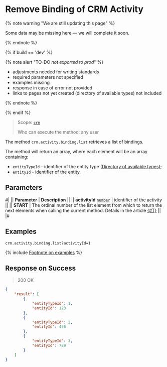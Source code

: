 # Remove Binding of CRM Activity

{% note warning "We are still updating this page" %}

Some data may be missing here — we will complete it soon.

{% endnote %}

{% if build == 'dev' %}

{% note alert "TO-DO _not exported to prod_" %}

- adjustments needed for writing standards
- required parameters not specified
- examples missing
- response in case of error not provided
- links to pages not yet created (directory of available types) not included

{% endnote %}

{% endif %}

> Scope: [`crm`](../../../../scopes/permissions.md)
>
> Who can execute the method: any user

The method `crm.activity.binding.list` retrieves a list of bindings.

The method will return an array, where each element will be an array containing:
- `entityTypeId` - identifier of the entity type ([Directory of available types](.));
- `entityId` - identifier of the entity.

## Parameters

#|
|| **Parameter** | **Description** ||
|| **activityId**
[`number`](../../../../data-types.md) | identifier of the activity ||
|| **START** | The ordinal number of the list element from which to return the next elements when calling the current method. Details in the article [{#T}](../../../../how-to-call-rest-api/list-methods-pecularities.md) ||
|#

## Examples

```http
crm.activity.binding.list?activityId=1
```

{% include [Footnote on examples](../../../../../_includes/examples.md) %}

## Response on Success

> 200 OK
```json
{
    "result": [
        {
            "entityTypeId": 1,
            "entityId": 123
        },
        {
            "entityTypeId": 2,
            "entityId": 456
        },
        {
            "entityTypeId": 3,
            "entityId": 789
        }
    ]
}
```